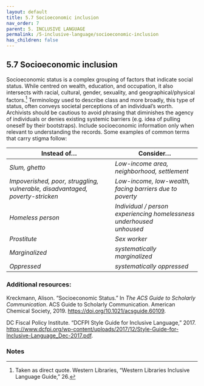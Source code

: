 ```yaml
---
layout: default
title: 5.7 Socioeconomic inclusion
nav_order: 7
parent: 5. INCLUSIVE LANGUAGE
permalink: /5-inclusive-language/socioeconomic-inclusion
has_children: false
---
```


## 5.7 Socioeconomic inclusion

Socioeconomic status is a complex grouping of factors that indicate social status. While centred on wealth, education, and occupation, it also intersects with racial, cultural, gender, sexuality, and geographical/physical factors.[^44] Terminology used to describe class and more broadly, this type of status, often conveys societal perceptions of an individual’s worth. Archivists should be cautious to avoid phrasing that diminishes the agency of individuals or denies existing systemic barriers (e.g. idea of pulling oneself by their bootstraps). Include socioeconomic information only when relevant to understanding the records. Some examples of common terms that carry stigma follow:

| **Instead of…**                                                                 | **Consider…**                                                                             |
|---------------------------------------------------------------------------------|-------------------------------------------------------------------------------------------|
| _Slum, ghetto_                                                                  | _Low-income area, neighborhood, settlement_                                               |
| _Impoverished, poor, struggling, vulnerable, disadvantaged,   poverty-stricken_ | _Low-income, low-wealth, facing barriers due to poverty_                                  |
| _Homeless person_                                                               | _Individual / person experiencing homelessness<br>underhoused<br>unhoused_ |
| _Prostitute_                                                                    | _Sex worker_                                                                              |
| _Marginalized_                                                                  | _systematically marginalized_                                                             |
| _Oppressed_                                                                     | _systematically oppressed_                                                                |

### Additional resources:

Kreckmann, Alison. “Socioeconomic Status.” In *The ACS Guide to Scholarly Communication*. ACS Guide to Scholarly Communication. American Chemical Society, 2019. https://doi.org/10.1021/acsguide.60109.

DC Fiscal Policy Institute. “DCFPI Style Guide for Inclusive Language,” 2017. https://www.dcfpi.org/wp-content/uploads/2017/12/Style-Guide-for-Inclusive-Language_Dec-2017.pdf.

### Notes

[^44]: Taken as direct quote. Western Libraries, “Western Libraries Inclusive Language Guide,” 26.